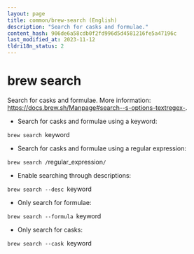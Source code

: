 ```yaml
---
layout: page
title: common/brew-search (English)
description: "Search for casks and formulae."
content_hash: 906de6a58cdb0f2fd996d5d4581216fe5a47196c
last_modified_at: 2023-11-12
tldri18n_status: 2
---
```

# brew search

Search for casks and formulae.
More information: <https://docs.brew.sh/Manpage#search--s-options-textregex->.

- Search for casks and formulae using a keyword:

`brew search `<span class="tldr-var badge badge-pill bg-dark-lm bg-white-dm text-white-lm text-dark-dm font-weight-bold">keyword</span>

- Search for casks and formulae using a regular expression:

`brew search /`<span class="tldr-var badge badge-pill bg-dark-lm bg-white-dm text-white-lm text-dark-dm font-weight-bold">regular_expression</span>`/`

- Enable searching through descriptions:

`brew search --desc `<span class="tldr-var badge badge-pill bg-dark-lm bg-white-dm text-white-lm text-dark-dm font-weight-bold">keyword</span>

- Only search for formulae:

`brew search --formula `<span class="tldr-var badge badge-pill bg-dark-lm bg-white-dm text-white-lm text-dark-dm font-weight-bold">keyword</span>

- Only search for casks:

`brew search --cask `<span class="tldr-var badge badge-pill bg-dark-lm bg-white-dm text-white-lm text-dark-dm font-weight-bold">keyword</span>
